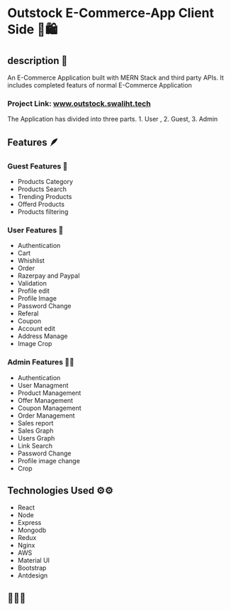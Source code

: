 # Outstock E-Commerce-App Client Side 🛒🛍️

## description 📝
<p> An E-Commerce Application built with MERN Stack and third party APIs. It includes completed featurs of normal E-Commerce Application </p>

### Project Link: www.outstock.swaliht.tech

<p> The Application has divided into three parts. 1. User , 2. Guest, 3. Admin </p>

## Features 🪶

### Guest Features 🙂
- Products Category
- Products Search
- Trending Products
- Offerd Products
- Products filtering

### User Features 👤
- Authentication
- Cart
- Whishlist
- Order
- Razerpay and Paypal
- Validation
- Profile edit
- Profile Image
- Password Change
- Referal 
- Coupon
- Account edit
- Address Manage
- Image Crop

### Admin Features 🧑‍💻
- Authentication
- User Managment
- Product Management
- Offer Management
- Coupon Management
- Order Management
- Sales report
- Sales Graph
- Users Graph
- Link Search
- Password Change
- Profile image change
- Crop


## Technologies Used ⚙️⚙️
- React
- Node
- Express
- Mongodb
- Redux
- Nginx
- AWS
- Material UI
- Bootstrap
- Antdesign

## 🙂🙂🙂